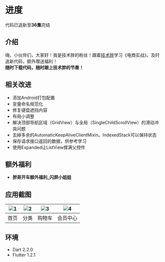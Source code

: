 # 进度
代码已追新至**36集**完结  

## 介绍
嗨，小伙伴们，大家好！我是技术胖的粉丝！跟着[技术胖](https://jspang.com/)学习《电商实战》。及时追新代码，额外赠送福利！  
**随时下载代码，随时跟上技术胖的节奏！**  

## 相关改进
- 添加Android打包配置  
- 变量命名规范化  
- 修复键盘遮挡内容  
- 布局小调整  
- 解决顶部导航区域（GridView）与全局（SingleChildScrollView）的滑动冲突问题  
- 去掉多余的AutomaticKeepAliveClientMixin。IndexedStack可以保持状态  
- 保存请求接口返回的数据，供参考学习  
- 使用Expanded让ListView撑满父控件  

## 额外福利  
- **胖哥开车额外福利_闪屏小姐姐**  

## 应用截图
| ![1](http://m.qpic.cn/psb?/V112qmTd0F9ydX/GPHn8YAWNnuJEvqFRBT9TLgiwTsPq476O.kSObdKYpg!/b/dIUBAAAAAAAA&bo=OASABzgEgAcRCT4!&rf=viewer_4&t=5) | ![2](http://m.qpic.cn/psb?/V112qmTd0F9ydX/fVn8aoc23g.o3vvuwO3GY5Xc.TFAdg75q3uGcS2E3h0!/b/dL8AAAAAAAAA&bo=gAJxBAAAAAARB8c!&rf=viewer_4) | ![3](http://m.qpic.cn/psb?/V112qmTd0F9ydX/Ma.J7KDGRL8pdfcyCHj5G1GOekV.9jGqh.y1dTZSdJo!/b/dLYAAAAAAAAA&bo=gAJpBTwDAAcDGeo!&rf=viewer_4) | ![4](http://m.qpic.cn/psb?/V112qmTd0F9ydX/XaHuwWhFuiT*CsH3kSZr3bWYLZZMNfngKeokXDE*rdI!/b/dL8AAAAAAAAA&bo=gAJpBTwDAAcDGeo!&rf=viewer_4) |  
| :--: | :--: | :--: | :--: |  
| 首页 | 分类 | 购物车 | 会员中心 |  

## 环境
- Dart 2.2.0  
- Flutter 1.2.1  

